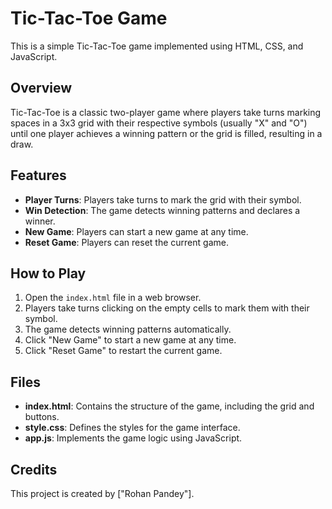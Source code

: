 # Tic-Tac-Toe Game

This is a simple Tic-Tac-Toe game implemented using HTML, CSS, and JavaScript.

## Overview

Tic-Tac-Toe is a classic two-player game where players take turns marking spaces in a 3x3 grid with their respective symbols (usually "X" and "O") until one player achieves a winning pattern or the grid is filled, resulting in a draw.

## Features

- **Player Turns**: Players take turns to mark the grid with their symbol.
- **Win Detection**: The game detects winning patterns and declares a winner.
- **New Game**: Players can start a new game at any time.
- **Reset Game**: Players can reset the current game.

## How to Play

1. Open the `index.html` file in a web browser.
2. Players take turns clicking on the empty cells to mark them with their symbol.
3. The game detects winning patterns automatically.
4. Click "New Game" to start a new game at any time.
5. Click "Reset Game" to restart the current game.

## Files

- **index.html**: Contains the structure of the game, including the grid and buttons.
- **style.css**: Defines the styles for the game interface.
- **app.js**: Implements the game logic using JavaScript.

## Credits

This project is created by ["Rohan Pandey"].
